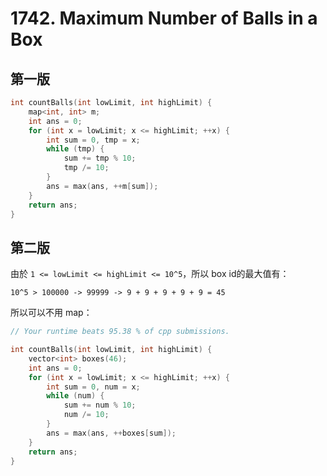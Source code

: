 # 1742. Maximum Number of Balls in a Box

## 第一版

```cpp
int countBalls(int lowLimit, int highLimit) {
    map<int, int> m;
    int ans = 0;
    for (int x = lowLimit; x <= highLimit; ++x) {
        int sum = 0, tmp = x;
        while (tmp) {
            sum += tmp % 10;
            tmp /= 10;
        }
        ans = max(ans, ++m[sum]);
    }
    return ans;
}
```

## 第二版

由於 ```1 <= lowLimit <= highLimit <= 10^5```，所以 box id的最大值有：

```10^5 > 100000 -> 99999 -> 9 + 9 + 9 + 9 + 9 = 45```

所以可以不用 map：

```cpp
// Your runtime beats 95.38 % of cpp submissions.

int countBalls(int lowLimit, int highLimit) {
    vector<int> boxes(46);
    int ans = 0;
    for (int x = lowLimit; x <= highLimit; ++x) {
        int sum = 0, num = x;
        while (num) {
            sum += num % 10;
            num /= 10;
        }
        ans = max(ans, ++boxes[sum]);
    }
    return ans;
}
```

